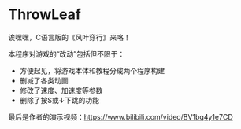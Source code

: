 # ThrowLeaf  
诶嘿嘿，C语言版的《风叶穿行》来咯！  
  
本程序对游戏的“改动”包括但不限于：  
* 方便起见，将游戏本体和教程分成两个程序构建  
* 删减了各类动画  
* 修改了速度、加速度等参数  
* 删除了按S或↓下跳的功能  


最后是作者的演示视频：https://www.bilibili.com/video/BV1bq4y1e7CD  
